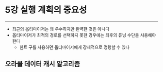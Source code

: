 # 5강 실행 계획의 중요성
---
- 최근의 옵티마이저는 꽤 우수하지만 완벽한 것은 아니다
- 옵티마이저가 최적의 경로를 선택하지 못한 경우에는 최후의 튜닝 수단을 사용해야 한다
	- 힌트 구를 사용하면 옵티마이저에게 강제적으로 명령할 수 있다


## 오라클 데이터 캐시 알고리즘

